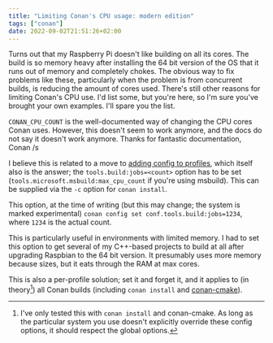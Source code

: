 ```yaml
---
title: "Limiting Conan's CPU usage: modern edition"
tags: ["conan"]
date: 2022-09-02T21:51:26+02:00
---
```


Turns out that my Raspberry Pi doesn't like building on all its cores. The build is so memory heavy after installing the 64 bit version of the OS that it runs out of memory and completely chokes. The obvious way to fix problems like these, particularly when the problem is from concurrent builds, is reducing the amount of cores used. There's still other reasons for limiting Conan's CPU use. I'd list some, but you're here, so I'm sure you've brought your own examples. I'll spare you the list.

`CONAN_CPU_COUNT` is the well-documented way of changing the CPU cores Conan uses.
However, this doesn't seem to work anymore, and the docs do not say it doesn't work anymore. Thanks for fantastic documentation, Conan /s

I believe this is related to a move to [adding config to profiles](https://docs.conan.io/en/latest/reference/profiles.html), which itself also is the answer; the `tools.build:jobs=<count>` option has to be set (`tools.microsoft.msbuild:max_cpu_count` if you're using msbuild). This can be supplied via the `-c` option for `conan install`.

This option, at the time of writing (but this may change; the system is marked experimental) `conan config set conf.tools.build:jobs=1234`, where `1234` is the actual count.

This is particularly useful in environments with limited memory. I had to set this option to get several of my C++-based projects to build at all after upgrading Raspbian to the 64 bit version. It presumably uses more memory because sizes, but it eats through the RAM at max cores.

This is also a per-profile solution; set it and forget it, and it applies to (in theory[^1]) all Conan builds (including `conan install` and [conan-cmake](https://github.com/conan-io/cmake-conan)).

[^1]: I've only tested this with `conan install` and conan-cmake. As long as the particular system you use doesn't explicitly override these config options, it should respect the global options.

